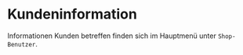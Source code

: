 # Kundeninformation


Informationen Kunden betreffen finden sich im Hauptmenü unter ```Shop-Benutzer```.


